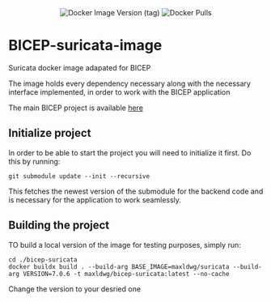 <div align="center">
<img alt="Docker Image Version (tag)" src="https://img.shields.io/docker/v/maxldwg/bicep-suricata/latest?style=for-the-badge&logo=docker&label=Latest%20Version&link=https%3A%2F%2Fhub.docker.com%2Fr%2Fmaxldwg%2Fbicep-suricata">
<img alt="Docker Pulls" src="https://img.shields.io/docker/pulls/maxldwg/bicep-suricata?style=for-the-badge&logo=docker&logoColor=blue&link=https%3A%2F%2Fhub.docker.com%2Fr%2Fmaxldwg%2Fbicep-suricata">

<br>

</div>

# BICEP-suricata-image
Suricata docker image adapated for BICEP

The image holds every dependency necessary along with the necessary interface implemented, in order to work with the BICEP application

The main BICEP project is available [here](https://github.com/maldwg/BICEP/tree/main)

## Initialize project

In order to be able to start the project you will need to initialize it first. Do this by running:

```
git submodule update --init --recursive
```
This fetches the newest version of the submodule for the backend code and is necessary for the application to work seamlessly.



## Building the project
TO build a local version of the image for testing purposes, simply run:
``` 
cd ./bicep-suricata
docker buildx build . --build-arg BASE_IMAGE=maxldwg/suricata --build-arg VERSION=7.0.6 -t maxldwg/bicep-suricata:latest --no-cache
```
Change the version to your desried one
